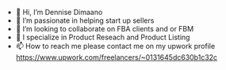 - 👋 Hi, I’m Dennise Dimaano
- 👀 I’m passionate in helping start up sellers
- 💞️ I’m looking to collaborate on FBA clients and or FBM
- 💼 I specialize in Product Reseach and Product Listing
- 📫 How to reach me please contact me on my upwork profile https://www.upwork.com/freelancers/~0131645dc630b1c32c
<!---
Dimdim03/Dimdim03 is a ✨ special ✨ repository because its `README.md` (this file) appears on your GitHub profile.
You can click the Preview link to take a look at your changes.
--->
